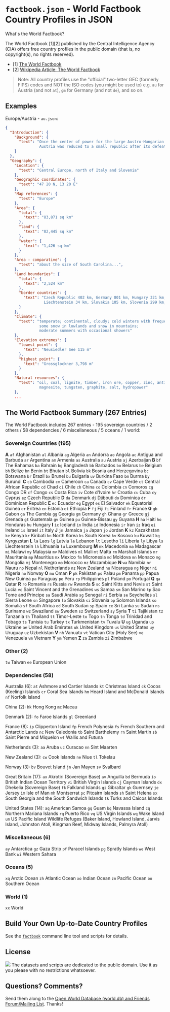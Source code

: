 #  `factbook.json` - World Factbook Country Profiles in JSON 

What's the World Factbook?

The World Factbook [1][2] published by the Central Intelligence Agency (CIA)
offers free country profiles in the public domain (that is, no copyright(s), no rights reserved).

- [1] [The World Factbook](https://www.cia.gov/library/publications/the-world-factbook/)
- [2] [Wikipedia Article: The World Factbook](http://en.wikipedia.org/wiki/The_World_Factbook)


> Note: All country profiles use the "official" two-letter GEC (formerly FIPS) codes and NOT the ISO codes (you
> might be used to) e.g. `au` for Austria (and not `at`), `gm` for Germany (and not `de`), and so on. 


## Examples

Europe/Austria - `au.json`: 

```json
{
  "Introduction": {
    "Background": {
      "text": "Once the center of power for the large Austro-Hungarian Empire,
               Austria was reduced to a small republic after its defeat in World War..."
    }
  },
  "Geography": {
    "Location": {
      "text": "Central Europe, north of Italy and Slovenia"
    },
    "Geographic coordinates": {
      "text": "47 20 N, 13 20 E"
    },
    "Map references": {
      "text": "Europe"
    },
    "Area": {
      "total": {
        "text": "83,871 sq km"
      },
      "land": {
        "text": "82,445 sq km"
      },
      "water": {
        "text": "1,426 sq km"
      }
    },
    "Area - comparative": {
      "text": "about the size of South Carolina...",
    },
    "Land boundaries": {
      "total": {
        "text": "2,524 km"
      },
      "border countries": {
        "text": "Czech Republic 402 km, Germany 801 km, Hungary 321 km, Italy 404 km,
                 Liechtenstein 34 km, Slovakia 105 km, Slovenia 299 km, Switzerland 158 km"
      }
    },
    "Climate": {
      "text": "temperate; continental, cloudy; cold winters with frequent rain and
               some snow in lowlands and snow in mountains;
               moderate summers with occasional showers"
    },
    "Elevation extremes": {
      "lowest point": {
        "text": "Neusiedler See 115 m"
      },
      "highest point": {
        "text": "Grossglockner 3,798 m"
      }
    },
    "Natural resources": {
      "text": "oil, coal, lignite, timber, iron ore, copper, zinc, antimony,
               magnesite, tungsten, graphite, salt, hydropower"
    },
    ...
```


## The World Factbook Summary (267 Entries)

The World Factbook includes 267 entries -
195 sovereign countries /
2 others /
58 dependencies /
6 miscellaneous /
5 oceans /
1 world:


### Sovereign Countries (195)

**A**
`af` Afghanistan
`al` Albania
`ag` Algeria
`an` Andorra
`ao` Angola
`ac` Antigua and Barbuda
`ar` Argentina
`am` Armenia
`as` Australia
`au` Austria
`aj` Azerbaijan
**B**
`bf` The Bahamas
`ba` Bahrain
`bg` Bangladesh
`bb` Barbados
`bo` Belarus
`be` Belgium
`bh` Belize
`bn` Benin
`bt` Bhutan
`bl` Bolivia
`bk` Bosnia and Herzegovina
`bc` Botswana
`br` Brazil
`bx` Brunei
`bu` Bulgaria
`uv` Burkina Faso
`bm` Burma
`by` Burundi
**C**
`cb` Cambodia
`cm` Cameroon
`ca` Canada
`cv` Cape Verde
`ct` Central African Republic
`cd` Chad
`ci` Chile
`ch` China
`co` Colombia
`cn` Comoros
`cg` Congo DR
`cf` Congo
`cs` Costa Rica
`iv` Cote d'Ivoire
`hr` Croatia
`cu` Cuba
`cy` Cyprus
`ez` Czech Republic
**D**
`da` Denmark
`dj` Djibouti
`do` Dominica
`dr` Dominican Republic
**E**
`ec` Ecuador
`eg` Egypt
`es` El Salvador
`ek` Equatorial Guinea
`er` Eritrea
`en` Estonia
`et` Ethiopia
**F**
`fj` Fiji
`fi` Finland
`fr` France
**G**
`gb` Gabon
`ga` The Gambia
`gg` Georgia
`gm` Germany
`gh` Ghana
`gr` Greece
`gj` Grenada
`gt` Guatemala
`gv` Guinea
`pu` Guinea-Bissau
`gy` Guyana
**H**
`ha` Haiti
`ho` Honduras
`hu` Hungary
**I**
`ic` Iceland
`in` India
`id` Indonesia
`ir` Iran
`iz` Iraq
`ei` Ireland
`is` Israel
`it` Italy
**J**
`jm` Jamaica
`ja` Japan
`jo` Jordan
**K**
`kz` Kazakhstan
`ke` Kenya
`kr` Kiribati
`kn` North Korea
`ks` South Korea
`kv` Kosovo
`ku` Kuwait
`kg` Kyrgyzstan
**L**
`la` Laos
`lg` Latvia
`le` Lebanon
`lt` Lesotho
`li` Liberia
`ly` Libya
`ls` Liechtenstein
`lh` Lithuania
`lu` Luxembourg
**M**
`mk` Macedonia
`ma` Madagascar
`mi` Malawi
`my` Malaysia
`mv` Maldives
`ml` Mali
`mt` Malta
`rm` Marshall Islands
`mr` Mauritania
`mp` Mauritius
`mx` Mexico
`fm` Micronesia
`md` Moldova
`mn` Monaco
`mg` Mongolia
`mj` Montenegro
`mo` Morocco
`mz` Mozambique
**N**
`wa` Namibia
`nr` Nauru
`np` Nepal
`nl` Netherlands
`nz` New Zealand
`nu` Nicaragua
`ng` Niger
`ni` Nigeria
`no` Norway
**O**
`mu` Oman
**P**
`pk` Pakistan
`ps` Palau
`pm` Panama
`pp` Papua New Guinea
`pa` Paraguay
`pe` Peru
`rp` Philippines
`pl` Poland
`po` Portugal
**Q**
`qa` Qatar
**R**
`ro` Romania
`rs` Russia
`rw` Rwanda
**S**
`sc` Saint Kitts and Nevis
`st` Saint Lucia
`vc` Saint Vincent and the Grenadines
`ws` Samoa
`sm` San Marino
`tp` Sao Tome and Principe
`sa` Saudi Arabia
`sg` Senegal
`ri` Serbia
`se` Seychelles
`sl` Sierra Leone
`sn` Singapore
`lo` Slovakia
`si` Slovenia
`bp` Solomon Islands
`so` Somalia
`sf` South Africa
`od` South Sudan
`sp` Spain
`ce` Sri Lanka
`su` Sudan
`ns` Suriname
`wz` Swaziland
`sw` Sweden
`sz` Switzerland
`sy` Syria
**T**
`ti` Tajikistan
`tz` Tanzania
`th` Thailand
`tt` Timor-Leste
`to` Togo
`tn` Tonga
`td` Trinidad and Tobago
`ts` Tunisia
`tu` Turkey
`tx` Turkmenistan
`tv` Tuvalu
**U**
`ug` Uganda
`up` Ukraine
`ae` United Arab Emirates
`uk` United Kingdom
`us` United States
`uy` Uruguay
`uz` Uzbekistan
**V**
`nh` Vanuatu
`vt` Vatican City (Holy See)
`ve` Venezuela
`vm` Vietnam
**Y**
`ym` Yemen
**Z**
`za` Zambia
`zi` Zimbabwe


### Other (2)

`tw` Taiwan
`ee` European Union

### Dependencies (58)

Australia (6):
`at` Ashmore and Cartier Islands
`kt` Christmas Island
`ck` Cocos (Keeling) Islands
`cr` Coral Sea Islands
`hm` Heard Island and McDonald Islands
`nf` Norfolk Island

China (2):
`hk` Hong Kong
`mc` Macau

Denmark (2):
`fo` Faroe Islands
`gl` Greenland

France (8):
`ip` Clipperton Island
`fp` French Polynesia
`fs` French Southern and Antarctic Lands
`nc` New Caledonia
`tb` Saint Barthelemy
`rn` Saint Martin
`sb` Saint Pierre and Miquelon
`wf` Wallis and Futuna

Netherlands (3):
`aa` Aruba
`uc` Curacao
`nn` Sint Maarten

New Zealand (3):
`cw` Cook Islands
`ne` Niue
`tl` Tokelau

Norway (3):
`bv` Bouvet Island
`jn` Jan Mayen
`sv` Svalbard

Great Britain (17):
`ax` Akrotiri (Sovereign Base)
`av` Anguilla
`bd` Bermuda
`io` British Indian Ocean Territory
`vi` British Virgin Islands
`cj` Cayman Islands
`dx` Dhekelia (Sovereign Base)
`fk` Falkland Islands
`gi` Gibraltar
`gk` Guernsey
`je` Jersey
`im` Isle of Man
`mh` Montserrat
`pc` Pitcairn Islands
`sh` Saint Helena
`sx` South Georgia and the South Sandwich Islands
`tk` Turks and Caicos Islands

United States (14):
`aq` American Samoa
`gq` Guam
`bq` Navassa Island
`cq` Northern Mariana Islands
`rq` Puerto Rico
`vq` US Virgin Islands
`wq` Wake Island
`um` US Pacific Island Wildlife Refuges
(Baker Island, Howland Island, Jarvis Island, Johnston Atoll, Kingman Reef, Midway Islands, Palmyra Atoll)


### Miscellaneous (6)

`ay` Antarctica
`gz` Gaza Strip
`pf` Paracel Islands
`pg` Spratly Islands
`we` West Bank
`wi` Western Sahara

### Oceans (5)

`xq` Arctic Ocean
`zh` Atlantic Ocean
`xo` Indian Ocean
`zn` Pacific Ocean
`oo` Southern Ocean

### World (1)

`xx` World


## Build Your Own Up-to-Date Country Profiles

See the [`factbook`](https://github.com/factbook/factbook)
command line tool and scripts for details.


## License

![](https://publicdomainworks.github.io/buttons/zero88x31.png)
The datasets and scripts are dedicated to the public domain. Use it as you please with no restrictions whatsoever.


## Questions? Comments?

Send them along to the [Open World Database (world.db) and Friends Forum/Mailing List](http://groups.google.com/group/openmundi). 
Thanks!
